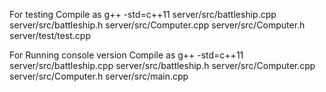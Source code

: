 For testing
Compile as g++ -std=c++11 server/src/battleship.cpp server/src/battleship.h server/src/Computer.cpp server/src/Computer.h server/test/test.cpp

For Running console version
Compile as g++ -std=c++11 server/src/battleship.cpp server/src/battleship.h server/src/Computer.cpp server/src/Computer.h server/src/main.cpp
